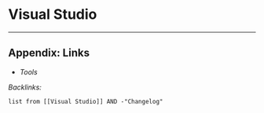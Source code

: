 # Visual Studio

---

## Appendix: Links

* *Tools*

*Backlinks:*

````dataview
list from [[Visual Studio]] AND -"Changelog"
````
